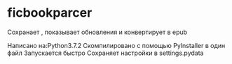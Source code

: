 # ficbookparcer
Сохранает , показывает обновления и конвертирует в epub

Написано на:Python3.7.2
Скомпилировано с помощью PyInstaller в один файл
Запускается быстро
Сохраняет настройки в settings.pydata
